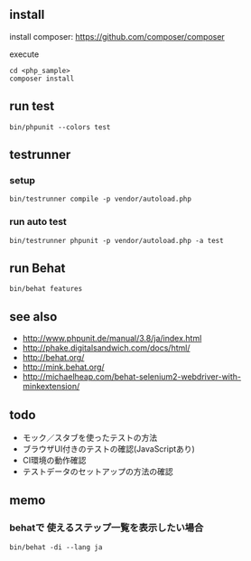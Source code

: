 
## install

install composer: https://github.com/composer/composer

execute

    cd <php_sample>
    composer install

## run test
    bin/phpunit --colors test

## testrunner
### setup
    bin/testrunner compile -p vendor/autoload.php

### run auto test
    bin/testrunner phpunit -p vendor/autoload.php -a test

## run Behat
    bin/behat features

## see also
- http://www.phpunit.de/manual/3.8/ja/index.html
- http://phake.digitalsandwich.com/docs/html/
- http://behat.org/
- http://mink.behat.org/
- http://michaelheap.com/behat-selenium2-webdriver-with-minkextension/

## todo
- モック／スタブを使ったテストの方法
- ブラウザUI付きのテストの確認(JavaScriptあり)
- CI環境の動作確認
- テストデータのセットアップの方法の確認

## memo

### behatで 使えるステップ一覧を表示したい場合

    bin/behat -di --lang ja
